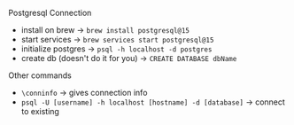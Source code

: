 Postgresql Connection
- install on brew -> `brew install postgresql@15`
- start services -> `brew services start postgresql@15`
- initialize postgres -> `psql -h localhost -d postgres`
- create db (doesn't do it for you) -> `CREATE DATABASE dbName`

Other commands
- `\conninfo` -> gives connection info
- `psql -U [username] -h localhost [hostname] -d [database]` -> connect to existing 
